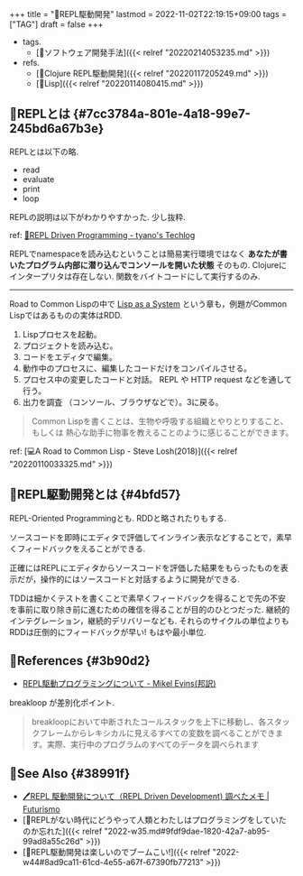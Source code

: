 +++
title = "📝REPL駆動開発"
lastmod = 2022-11-02T22:19:15+09:00
tags = ["TAG"]
draft = false
+++

-   tags.
    -   [🔖ソフトウェア開発手法]({{< relref "20220214053235.md" >}})
-   refs.
    -   [📝Clojure REPL駆動開発]({{< relref "20220117205249.md" >}})
    -   [🔖Lisp]({{< relref "20220114080415.md" >}})


## 📝REPLとは {#7cc3784a-801e-4a18-99e7-245bd6a67b3e}

REPLとは以下の略.

-   read
-   evaluate
-   print
-   loop

REPLの説明は以下がわかりやすかった. 少し抜粋.

ref: [🔗REPL Driven Programming - tyano's Techlog](https://tyano.shelfinc.com/post/48110396231/repl-driven-programming)

REPLでnamespaceを読み込むということは簡易実行環境ではなく **あなたが書いたプログラム内部に潜り込んでコンソールを開いた状態** そのもの. Clojureにインタープリタは存在しない. 関数をバイトコードにして実行するのみ.

---

Road to Common Lispの中で [Lisp as a System](https://gist.github.com/y2q-actionman/49d7587912b2786eb68643afde6ca192#lisp-as-a-system) という章も，例題がCommon Lispではあるものの実体はRDD.

1.  Lispプロセスを起動。
2.  プロジェクトを読み込む。
3.  コードをエディタで編集。
4.  動作中のプロセスに、編集したコードだけをコンパイルさせる。
5.  プロセス中の変更したコードと対話。 REPL や HTTP request などを通して行う。
6.  出力を調査 （コンソール、ブラウザなどで）。3に戻る。

> Common Lispを書くことは、生物や呼吸する組織とやりとりすること、もしくは 熱心な助手に物事を教えることのように感じることができます。

ref: [💻A Road to Common Lisp - Steve Losh(2018)]({{< relref "20220110033325.md" >}})


## 📝REPL駆動開発とは {#4bfd57}

REPL-Oriented Programmingとも. RDDと略されたりもする.

ソースコードを即時にエディタで評価してインライン表示などすることで，素早くフィードバックをえることができる.

正確にはREPLにエディタからソースコードを評価した結果をもらったものを表示だが，操作的にはソースコードと対話するように開発ができる.

TDDは細かくテストを書くことで素早くフィードバックを得ることで先の不安を事前に取り除き前に進むための確信を得ることが目的のひとつだった. 継続的インテグレーション，継続的デリバリーなども. それらのサイクルの単位よりもRDDは圧倒的にフィードバックが早い! もはや最小単位.


## 🔗References {#3b90d2}

-   [REPL駆動プログラミングについて - Mikel Evins(邦訳)](https://zenn.dev/nfunato/articles/jp-on-repl-programming)

breakloop が差別化ポイント.

> breakloopにおいて中断されたコールスタックを上下に移動し、各スタックフレームからレキシカルに見えるすべての変数を調べることができます。実際、実行中のプログラムのすべてのデータを調べられます


## 📝See Also {#38991f}

-   [🖊REPL 駆動開発について（REPL Driven Development) 調べたメモ | Futurismo](https://futurismo.biz/archives/5717/)
-   [💭REPLがない時代にどうやって人類とわたしはプログラミングをしていたのか忘れた]({{< relref "2022-w35.md#9fdf9dae-1820-42a7-ab95-99ad8a55c26d" >}})
-   [💭REPL駆動開発は楽しいのでブームこい!]({{< relref "2022-w44#8ad9ca11-61cd-4e55-a67f-67390fb77213" >}})
